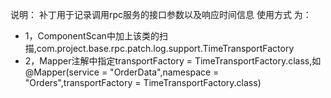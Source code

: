 说明：
补丁用于记录调用rpc服务的接口参数以及响应时间信息
使用方式 为：
   * 1，ComponentScan中加上该类的扫描,com.project.base.rpc.patch.log.support.TimeTransportFactory
   * 2，Mapper注解中指定transportFactory = TimeTransportFactory.class,如 @Mapper(service = "OrderData",namespace = "Orders",transportFactory = TimeTransportFactory.class)


       